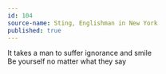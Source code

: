 ```yaml
---
id: 104
source-name: Sting, Englishman in New York
published: true
---
```

It takes a man to suffer ignorance and smile\
Be yourself no matter what they say
